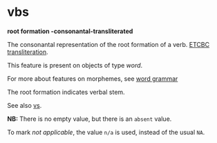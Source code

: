# vbs

**root formation -consonantal-transliterated**


The consonantal representation of the root formation of a verb.
[ETCBC transliteration](https://shebanq.ancient-data.org/shebanq/static/docs/ETCBC4-transcription.pdf).

This feature is present on objects of type *word*.

For more about features on morphemes, see [word grammar](wordgrammar)

The root formation indicates verbal stem.

See also [vs](vs).

**NB:**
There is no empty value, but there is an `absent` value.

To mark *not applicable*, the value `n/a` is used, instead of the usual `NA`.

